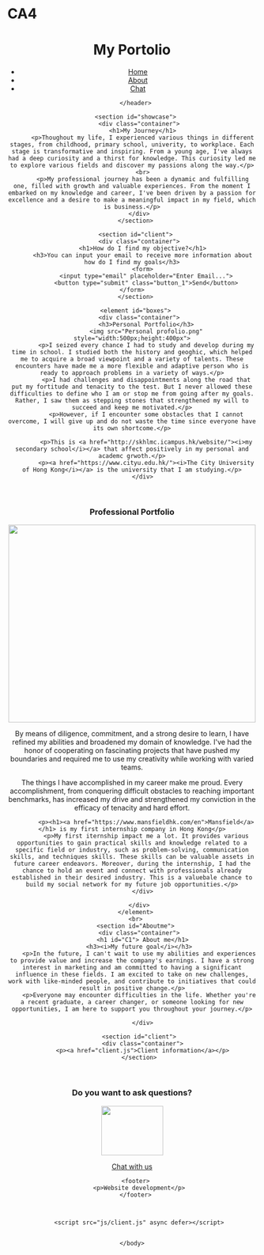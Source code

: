 # CA4
<!DOCTYPE html>

<html lang="en">
    <head>
        <meta charset="utf-8">
        <meta http-equiv="X-UA-Compatible" content="IE=edge">
        <title>Home page</title>
        <meta name="description" content="">
        <meta name="viewport" content="width=device-width, initial-scale=1">
        <link rel="stylesheet" href="css/demo.css">
    </head>
    <body>
      <header>
        <element class="sidenav">
    <a :hover>
        <div class="container">
          <div id="branding">
            <h1><span class="highlight">My Portolio</span></h1>
          </div>
          <nav>
            <ul>
              <li><a href="index.html">Home</a></li>
              <li><a href="#C1">About</a></li>
              <li><a href="chat.html">Chat</a></li>
            </ul> 
        </div>
    </a>
        </element>

      </header>

      <section id="showcase">
        <div class="container">
          <h1>My Journey</h1>
          <p>Thoughout my life, I experienced various things in different stages, from childhood, primary school, univerity, to workplace. Each stage is transformative and inspiring. From a young age, I've always had a deep curiosity and a thirst for knowledge. This curiosity led me to explore various fields and discover my passions along the way.</p>
          <br>
          <p>My professional journey has been a dynamic and fulfilling one, filled with growth and valuable experiences. From the moment I embarked on my knowledge and career, I've been driven by a passion for excellence and a desire to make a meaningful impact in my field, which is business.</p>
        </div>
      </section>

      <section id="client">
        <div class="container">
          <h1>How do I find my objective?</h1>
          <h3>You can input your email to receive more information about how do I find my goals</h3>
          <form>
            <input type="email" placeholder="Enter Email...">
            <button type="submit" class="button_1">Send</button>
          </form>      
      </section>

      <element id="boxes">
        <div class="container">
            <h3>Personal Portfolio</h3>
            <img src="Personal profolio.png" style="width:500px;height:400px">
            <p>I seized every chance I had to study and develop during my time in school. I studied both the history and geoghic, which helped me to acquire a broad viewpoint and a variety of talents. These encounters have made me a more flexible and adaptive person who is ready to approach problems in a variety of ways.</p>
            <p>I had challenges and disappointments along the road that put my fortitude and tenacity to the test. But I never allowed these difficulties to define who I am or stop me from going after my goals. Rather, I saw them as stepping stones that strengthened my will to succeed and keep me motivated.</p>
            <p>However, if I encounter some obstacles that I cannot overcome, I will give up and do not waste the time since everyone have its own shortcome.</p>

            <p>This is <a href="http://skhlmc.icampus.hk/website/"><i>my secondary school</i></a> that affect positively in my personal and academc grwoth.</p>
            <p><a href="https://www.cityu.edu.hk/"><i>The City University of Hong Kong</i></a> is the university that I am studying.</p>
          </div>
<br>
          <div class="container">
            <h3>Professional Portfolio</h3>
            <img src="Professional Profolio.jpeg" style="width:500px;height:400px">
            <p>By means of diligence, commitment, and a strong desire to learn, I have refined my abilities and broadened my domain of knowledge. I've had the honor of cooperating on fascinating projects that have pushed my boundaries and required me to use my creativity while working with varied teams.</p>
            <p>The things I have accomplished in my career make me proud. Every accomplishment, from conquering difficult obstacles to reaching important benchmarks, has increased my drive and strengthened my conviction in the efficacy of tenacity and hard effort.</p>

            <p><h1><a href="https://www.mansfieldhk.com/en">Mansfield</a></h1> is my first internship company in Hong Kong</p>
            <p>My first iternship impact me a lot. It provides various opportunities to gain practical skills and knowledge related to a specific field or industry, such as problem-solving, communication skills, and techniques skills. These skills can be valuable assets in future career endeavors. Moreover, during the internship, I had the chance to hold an event and connect with professionals already established in their desired industry. This is a valuebale chance to build my social network for my future job opportunities.</p>
          </div>

        </div>
      </element>
      <br>
      <section id="Aboutme">
        <div class="container">
          <h1 id="C1"> About me</h1>
        <h3><i>My future goal</i></h3>
        <p>In the future, I can't wait to use my abilities and experiences to provide value and increase the company's earnings. I have a strong interest in marketing and am committed to having a significant influence in these fields. I am excited to take on new challenges, work with like-minded people, and contribute to initiatives that could result in positive change.</p>
        <p>Everyone may encounter difficulties in the life. Whether you're a recent graduate, a career changer, or someone looking for new opportunities, I am here to support you throughout your journey.</p>
        
          </div>
        
        <section id="client">
          <div class="container">
          <p><a href="client.js">Client information</a></p>
        </section>
<br>
        <section id="chat box">
          <div class="container">
            <h3>Do you want to ask questions?</h3>
            <img src="Chat box.jpeg" style="width:125px;height:100px">
            <p><a href = "chat.html">Chat with us</a></p>
          </div>
        </section>

      <footer>
        <p>Website development</p>
      </footer>


        
        <script src="js/client.js" async defer></script>
     

    </body>
</html>
